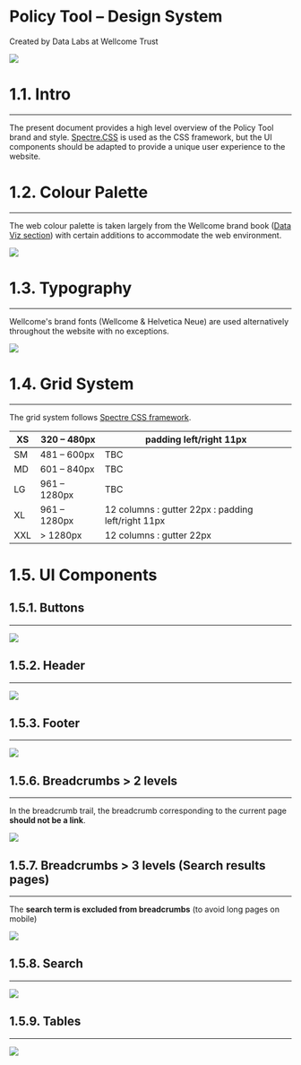 # Policy Tool – Design System
Created by Data Labs at Wellcome Trust


![](s_80E0FAE63D8FEACBC2D84BC148149813EA5AB8AA2E1FDA99090E7199EBBFE5D9_1556632095254_00_Header2x.jpg)




# 1.1. Intro
----------

The present document provides a high level overview of the Policy Tool brand and style. [Spectre.CSS](https://picturepan2.github.io/spectre/index.html) is used as the CSS framework, but the UI components should be adapted to provide a unique user experience to the website.



# 1.2. Colour Palette
----------

The web colour palette is taken largely from the Wellcome brand book ([Data Viz section](https://company-57536.frontify.com/d/gFEfjydViLRJ/wellcome-brand-book#/visuals/dataviz-elements-and-rationale)) with certain additions to accommodate the web environment.


![](s_80E0FAE63D8FEACBC2D84BC148149813EA5AB8AA2E1FDA99090E7199EBBFE5D9_1556639329062_1.1_Colour+palletex2.jpg)




# 1.3. Typography
----------

Wellcome's brand fonts (Wellcome & Helvetica Neue) are used alternatively throughout the website with no exceptions. 


![](s_80E0FAE63D8FEACBC2D84BC148149813EA5AB8AA2E1FDA99090E7199EBBFE5D9_1556633077597_1.2_Typography.jpg)




# 1.4. Grid System
----------

The grid system follows [Spectre CSS framework](https://picturepan2.github.io/spectre/layout/responsive.html).


| XS  | 320 – 480px  | padding left/right 11px                                |
| --- | ------------ | ------------------------------------------------------ |
| SM  | 481 – 600px  | TBC                                                    |
| MD  | 601 – 840px  | TBC                                                    |
| LG  | 961 – 1280px | TBC                                                    |
| XL  | 961 – 1280px | 12 columns  :  gutter 22px  :  padding left/right 11px |
| XXL | > 1280px     | 12 columns  :  gutter 22px                             |




# 1.5. UI Components


## 1.5.1. Buttons
----------


![](s_80E0FAE63D8FEACBC2D84BC148149813EA5AB8AA2E1FDA99090E7199EBBFE5D9_1556642898755_1.6_Buttons.jpg)




## 1.5.2. Header
----------
![](s_80E0FAE63D8FEACBC2D84BC148149813EA5AB8AA2E1FDA99090E7199EBBFE5D9_1556641277300_1.3_Header.jpg)



## 1.5.3. Footer
----------
![](s_80E0FAE63D8FEACBC2D84BC148149813EA5AB8AA2E1FDA99090E7199EBBFE5D9_1556641267412_1.4_Footer.jpg)



## 1.5.6. Breadcrumbs > 2 levels
----------

In the breadcrumb trail, the breadcrumb corresponding to the current page **should not be a link**.


![](s_80E0FAE63D8FEACBC2D84BC148149813EA5AB8AA2E1FDA99090E7199EBBFE5D9_1556641260288_1.5_Breadcrumbs_2+levels.jpg)




## 1.5.7. Breadcrumbs > 3 levels (Search results pages)
----------

The **search term is excluded from breadcrumbs** (to avoid long pages on mobile)


![](s_80E0FAE63D8FEACBC2D84BC148149813EA5AB8AA2E1FDA99090E7199EBBFE5D9_1556641251273_1.5_Breadcrumbs_3+levels.jpg)




## 1.5.8. Search
----------


![](s_80E0FAE63D8FEACBC2D84BC148149813EA5AB8AA2E1FDA99090E7199EBBFE5D9_1556641211609_1.7_Search.jpg)



## 1.5.9. Tables
----------


![](s_80E0FAE63D8FEACBC2D84BC148149813EA5AB8AA2E1FDA99090E7199EBBFE5D9_1556805892800_1.8_Tables.jpg)


